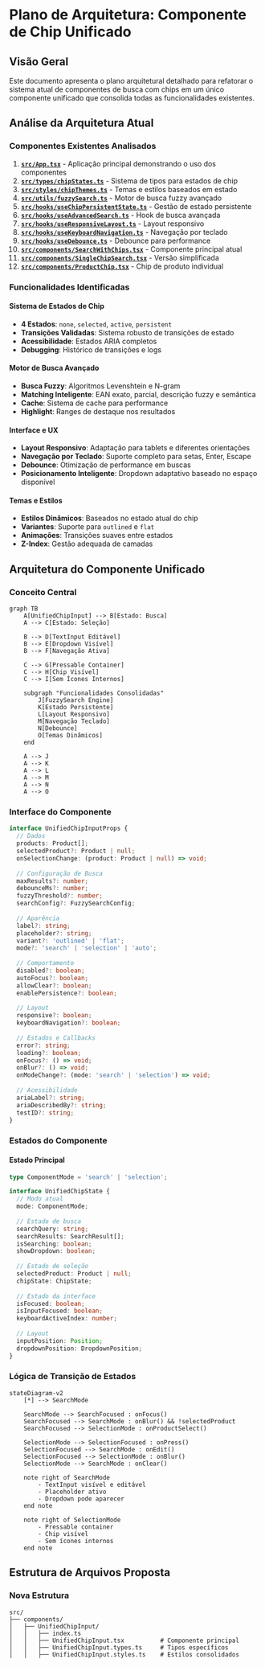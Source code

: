 # Plano de Arquitetura: Componente de Chip Unificado

## Visão Geral

Este documento apresenta o plano arquitetural detalhado para refatorar o sistema atual de componentes de busca com chips em um único componente unificado que consolida todas as funcionalidades existentes.

## Análise da Arquitetura Atual

### Componentes Existentes Analisados

1. **[`src/App.tsx`](src/App.tsx:1)** - Aplicação principal demonstrando o uso dos componentes
2. **[`src/types/chipStates.ts`](src/types/chipStates.ts:1)** - Sistema de tipos para estados de chip
3. **[`src/styles/chipThemes.ts`](src/styles/chipThemes.ts:1)** - Temas e estilos baseados em estado
4. **[`src/utils/fuzzySearch.ts`](src/utils/fuzzySearch.ts:1)** - Motor de busca fuzzy avançado
5. **[`src/hooks/useChipPersistentState.ts`](src/hooks/useChipPersistentState.ts:1)** - Gestão de estado persistente
6. **[`src/hooks/useAdvancedSearch.ts`](src/hooks/useAdvancedSearch.ts:1)** - Hook de busca avançada
7. **[`src/hooks/useResponsiveLayout.ts`](src/hooks/useResponsiveLayout.ts:1)** - Layout responsivo
8. **[`src/hooks/useKeyboardNavigation.ts`](src/hooks/useKeyboardNavigation.ts:1)** - Navegação por teclado
9. **[`src/hooks/useDebounce.ts`](src/hooks/useDebounce.ts:1)** - Debounce para performance
10. **[`src/components/SearchWithChips.tsx`](src/components/SearchWithChips.tsx:1)** - Componente principal atual
11. **[`src/components/SingleChipSearch.tsx`](src/components/SingleChipSearch.tsx:1)** - Versão simplificada
12. **[`src/components/ProductChip.tsx`](src/components/ProductChip.tsx:1)** - Chip de produto individual

### Funcionalidades Identificadas

#### Sistema de Estados de Chip
- **4 Estados**: `none`, `selected`, `active`, `persistent`
- **Transições Validadas**: Sistema robusto de transições de estado
- **Acessibilidade**: Estados ARIA completos
- **Debugging**: Histórico de transições e logs

#### Motor de Busca Avançado
- **Busca Fuzzy**: Algoritmos Levenshtein e N-gram
- **Matching Inteligente**: EAN exato, parcial, descrição fuzzy e semântica
- **Cache**: Sistema de cache para performance
- **Highlight**: Ranges de destaque nos resultados

#### Interface e UX
- **Layout Responsivo**: Adaptação para tablets e diferentes orientações
- **Navegação por Teclado**: Suporte completo para setas, Enter, Escape
- **Debounce**: Otimização de performance em buscas
- **Posicionamento Inteligente**: Dropdown adaptativo baseado no espaço disponível

#### Temas e Estilos
- **Estilos Dinâmicos**: Baseados no estado atual do chip
- **Variantes**: Suporte para `outlined` e `flat`
- **Animações**: Transições suaves entre estados
- **Z-Index**: Gestão adequada de camadas

## Arquitetura do Componente Unificado

### Conceito Central

```mermaid
graph TB
    A[UnifiedChipInput] --> B[Estado: Busca]
    A --> C[Estado: Seleção]
    
    B --> D[TextInput Editável]
    B --> E[Dropdown Visível]
    B --> F[Navegação Ativa]
    
    C --> G[Pressable Container]
    C --> H[Chip Visível]
    C --> I[Sem Ícones Internos]
    
    subgraph "Funcionalidades Consolidadas"
        J[FuzzySearch Engine]
        K[Estado Persistente]
        L[Layout Responsivo]
        M[Navegação Teclado]
        N[Debounce]
        O[Temas Dinâmicos]
    end
    
    A --> J
    A --> K
    A --> L
    A --> M
    A --> N
    A --> O
```

### Interface do Componente

```typescript
interface UnifiedChipInputProps {
  // Dados
  products: Product[];
  selectedProduct?: Product | null;
  onSelectionChange: (product: Product | null) => void;
  
  // Configuração de Busca
  maxResults?: number;
  debounceMs?: number;
  fuzzyThreshold?: number;
  searchConfig?: FuzzySearchConfig;
  
  // Aparência
  label?: string;
  placeholder?: string;
  variant?: 'outlined' | 'flat';
  mode?: 'search' | 'selection' | 'auto';
  
  // Comportamento
  disabled?: boolean;
  autoFocus?: boolean;
  allowClear?: boolean;
  enablePersistence?: boolean;
  
  // Layout
  responsive?: boolean;
  keyboardNavigation?: boolean;
  
  // Estados e Callbacks
  error?: string;
  loading?: boolean;
  onFocus?: () => void;
  onBlur?: () => void;
  onModeChange?: (mode: 'search' | 'selection') => void;
  
  // Acessibilidade
  ariaLabel?: string;
  ariaDescribedBy?: string;
  testID?: string;
}
```

### Estados do Componente

#### Estado Principal
```typescript
type ComponentMode = 'search' | 'selection';

interface UnifiedChipState {
  // Modo atual
  mode: ComponentMode;
  
  // Estado de busca
  searchQuery: string;
  searchResults: SearchResult[];
  isSearching: boolean;
  showDropdown: boolean;
  
  // Estado de seleção
  selectedProduct: Product | null;
  chipState: ChipState;
  
  // Estado da interface
  isFocused: boolean;
  isInputFocused: boolean;
  keyboardActiveIndex: number;
  
  // Layout
  inputPosition: Position;
  dropdownPosition: DropdownPosition;
}
```

### Lógica de Transição de Estados

```mermaid
stateDiagram-v2
    [*] --> SearchMode
    
    SearchMode --> SearchFocused : onFocus()
    SearchFocused --> SearchMode : onBlur() && !selectedProduct
    SearchFocused --> SelectionMode : onProductSelect()
    
    SelectionMode --> SelectionFocused : onPress()
    SelectionFocused --> SearchMode : onEdit()
    SelectionFocused --> SelectionMode : onBlur()
    SelectionMode --> SearchMode : onClear()
    
    note right of SearchMode
        - TextInput visível e editável
        - Placeholder ativo
        - Dropdown pode aparecer
    end note
    
    note right of SelectionMode
        - Pressable container
        - Chip visível
        - Sem ícones internos
    end note
```

## Estrutura de Arquivos Proposta

### Nova Estrutura
```
src/
├── components/
│   ├── UnifiedChipInput/
│   │   ├── index.ts
│   │   ├── UnifiedChipInput.tsx          # Componente principal
│   │   ├── UnifiedChipInput.types.ts     # Tipos específicos
│   │   ├── UnifiedChipInput.styles.ts    # Estilos consolidados
